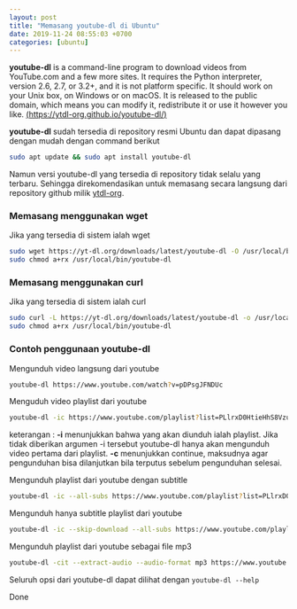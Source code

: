 ```yaml
---
layout: post
title: "Memasang youtube-dl di Ubuntu"
date: 2019-11-24 08:55:03 +0700
categories: [ubuntu]
---
```


**youtube-dl** is a command-line program to download videos from YouTube.com and a few more sites. It requires the Python interpreter, version 2.6, 2.7, or 3.2+, and it is not platform specific. It should work on your Unix box, on Windows or on macOS. It is released to the public domain, which means you can modify it, redistribute it or use it however you like. [(https://ytdl-org.github.io/youtube-dl/)](https://ytdl-org.github.io/youtube-dl/)

**youtube-dl** sudah tersedia di repository resmi Ubuntu dan dapat dipasang dengan mudah dengan command berikut

```bash
sudo apt update && sudo apt install youtube-dl

```

Namun versi youtube-dl yang tersedia di repository tidak selalu yang terbaru. Sehingga direkomendasikan untuk memasang secara langsung dari repository github milik [ytdl-org](https://github.com/ytdl-org/youtube-dl).

### Memasang menggunakan wget

Jika yang tersedia di sistem ialah wget

```bash
sudo wget https://yt-dl.org/downloads/latest/youtube-dl -O /usr/local/bin/youtube-dl
sudo chmod a+rx /usr/local/bin/youtube-dl
```

### Memasang menggunakan curl

Jika yang tersedia di sistem ialah curl

```bash
sudo curl -L https://yt-dl.org/downloads/latest/youtube-dl -o /usr/local/bin/youtube-dl
sudo chmod a+rx /usr/local/bin/youtube-dl
```

### Contoh penggunaan youtube-dl

Mengunduh video langsung dari youtube

```bash
youtube-dl https://www.youtube.com/watch?v=pDPsgJFNDUc
```

Menguduh video playlist dari youtube

```bash
youtube-dl -ic https://www.youtube.com/playlist?list=PLlrxD0HtieHhS8VzuMCfQD4uJ9yne1mE6
```

keterangan :
**-i** menunjukkan bahwa yang akan diunduh ialah playlist. Jika tidak diberikan argumen -i tersebut youtube-dl hanya akan mengunduh video pertama dari playlist.
**-c** menunjukkan continue, maksudnya agar pengunduhan bisa dilanjutkan bila terputus sebelum pengunduhan selesai.

Mengunduh playlist dari youtube dengan subtitle

```bash
youtube-dl -ic --all-subs https://www.youtube.com/playlist?list=PLlrxD0HtieHhS8VzuMCfQD4uJ9yne1mE6
```

Mengunduh hanya subtitle playlist dari youtube

```bash
youtube-dl -ic --skip-download --all-subs https://www.youtube.com/playlist?list=PLlrxD0HtieHhS8VzuMCfQD4uJ9yne1mE6
```

Mengunduh playlist dari youtube sebagai file mp3

```bash
youtube-dl -cit --extract-audio --audio-format mp3 https://www.youtube.com/playlist?list=PLTGU-M8ykHxqzXfKnClnhp78_L5VJI7tP
```

Seluruh opsi dari youtube-dl dapat dilihat dengan `youtube-dl --help`

Done
